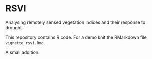 # RSVI

Analysing remotely sensed vegetation indices and their response to drought.

This repository contains R code. For a demo knit the RMarkdown file `vignette_rsvi.Rmd`.

A small addition.
